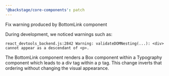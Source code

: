 ```yaml
---
'@backstage/core-components': patch
---
```


Fix warning produced by BottomLink component

During development, we noticed warnings such as:

```
react_devtools_backend.js:2842 Warning: validateDOMNesting(...): <div> cannot appear as a descendant of <p>.
```

The BottomLink component renders a Box component within a Typography component which leads to a div tag within a p tag.
This change inverts that ordering without changing the visual appearance.
